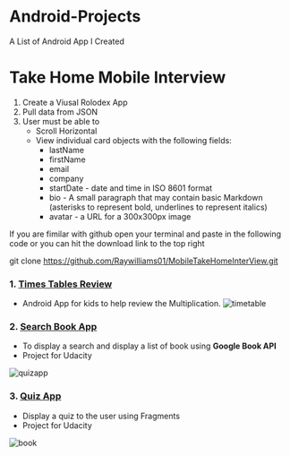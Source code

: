 # Android-Projects
A List of Android App I Created


# Take Home Mobile Interview
1. Create a Viusal Rolodex App
2. Pull data from JSON
3. User must be able to
    * Scroll Horizontal
    * View individual card objects with the following fields:
        *   lastName
        *   firstName
        *   email
        *   company
        *   startDate - date and time in ISO 8601 format
        *   bio - A small paragraph that may contain basic Markdown (asterisks to represent bold, underlines to represent italics)
        *   avatar - a URL for a 300x300px image

 <p> 
 If you are fimilar with github open your terminal and paste in the following code or you can hit the download link to the top right

 git clone https://github.com/Raywilliams01/MobileTakeHomeInterView.git
</p>




### 1. [Times Tables Review](https://play.google.com/store/apps/details?id=com.starter.raywilliams.calapp)
* Android App for kids to help review the Multiplication. 
![timetable](https://user-images.githubusercontent.com/10648696/31171895-72b5aaa8-a8cf-11e7-9923-6eed1d15c142.png)


### 2. [Search Book App](https://github.com/Raywilliams01/Book)

* To display a search and display a list of book using <b>Google Book API</b> 
* Project for Udacity

![quizapp](https://user-images.githubusercontent.com/10648696/31171887-671d87f6-a8cf-11e7-8dd4-e1edaaf9488f.png)

### 3. [Quiz App](https://github.com/Raywilliams01/Quiz)

* Display a quiz to the user using Fragments 
* Project for Udacity 

![book](https://user-images.githubusercontent.com/10648696/31171893-6d382506-a8cf-11e7-8514-ae5d674af0d5.png)


